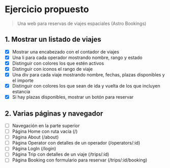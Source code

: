 # Ejercicio propuesto

> Una web para reservas de viajes espaciales (Astro Bookings)

## 1. Mostrar un listado de viajes

- [x] Mostrar una encabezado con el contador de viajes
- [x] Una li para cada operador mostrando nombre, rango y estado
- [x] Distinguir con colores los que estén activos
- [x] Distinguir con iconos el rango de viaje
- [x] Una div para cada viaje mostrando nombre, fechas, plazas disponibles y el importe
- [x] Distinguir con colores los que sean de ida y vuelta de los que incluyen estancia
- [x] Si hay plazas disponibles, mostrar un botón para reservar

## 2. Varias páginas y navegador

- [ ] Navegación en la parte superior
- [ ] Página Home con ruta vacía (/)
- [ ] Página About (/about)
- [ ] Página Operator con detalles de un operador (/operators/:id)
- [ ] Página LogIn (/login)
- [ ] Página Trip con detalles de un viaje (/trips/:id)
- [ ] Página Booking con formulario para reservar (/trips/:id/booking)
